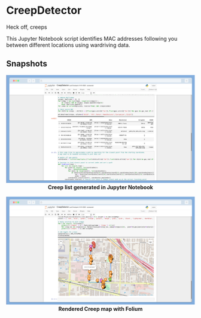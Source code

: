 # CreepDetector
Heck off, creeps

This Jupyter Notebook script identifies MAC addresses following you between different locations using wardriving data.

## Snapshots
<p align="center">
  <img alt="" src="img/creep2.png">
  <br>
  <b>Creep list generated in Jupyter Notebook</b>
  <br>
  <br>
  <img alt="" src="img/creep.png">
  <br>
  <b>Rendered Creep map with Folium</b>
  <br>
  <br>
</p>
